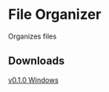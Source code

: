 
# File Organizer

Organizes files

## Downloads
[v0.1.0 Windows](https://github.com/redneckvitor/python-file-organizer/releases/download/Windows/File.Organizer.v0.1.0.exe)
